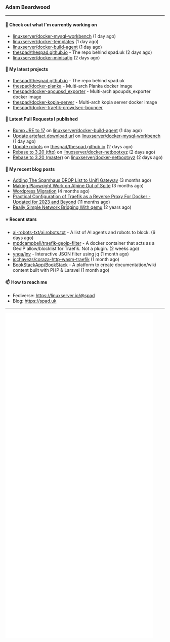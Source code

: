 ### Adam Beardwood
---
#### 👷 Check out what I'm currently working on

- [linuxserver/docker-mysql-workbench](https://github.com/linuxserver/docker-mysql-workbench) (1 day ago)
- [linuxserver/docker-templates](https://github.com/linuxserver/docker-templates) (1 day ago)
- [linuxserver/docker-build-agent](https://github.com/linuxserver/docker-build-agent) (1 day ago)
- [thespad/thespad.github.io](https://github.com/thespad/thespad.github.io) - The repo behind spad.uk (2 days ago)
- [linuxserver/docker-minisatip](https://github.com/linuxserver/docker-minisatip) (2 days ago)

#### 🌱 My latest projects

- [thespad/thespad.github.io](https://github.com/thespad/thespad.github.io) - The repo behind spad.uk
- [thespad/docker-planka](https://github.com/thespad/docker-planka) - Multi-arch Planka docker image
- [thespad/docker-apcupsd_exporter](https://github.com/thespad/docker-apcupsd_exporter) - Multi-arch apcupds_exporter docker image
- [thespad/docker-kopia-server](https://github.com/thespad/docker-kopia-server) - Multi-arch kopia server docker image 
- [thespad/docker-traefik-crowdsec-bouncer](https://github.com/thespad/docker-traefik-crowdsec-bouncer)

#### 🔨 Latest Pull Requests I published

- [Bump JRE to 17](https://github.com/linuxserver/docker-build-agent/pull/9) on [linuxserver/docker-build-agent](https://github.com/linuxserver/docker-build-agent) (1 day ago)
- [Update artefact download url](https://github.com/linuxserver/docker-mysql-workbench/pull/17) on [linuxserver/docker-mysql-workbench](https://github.com/linuxserver/docker-mysql-workbench) (1 day ago)
- [Update robots](https://github.com/thespad/thespad.github.io/pull/16) on [thespad/thespad.github.io](https://github.com/thespad/thespad.github.io) (2 days ago)
- [Rebase to 3.20 (tftp)](https://github.com/linuxserver/docker-netbootxyz/pull/69) on [linuxserver/docker-netbootxyz](https://github.com/linuxserver/docker-netbootxyz) (2 days ago)
- [Rebase to 3.20 (master)](https://github.com/linuxserver/docker-netbootxyz/pull/68) on [linuxserver/docker-netbootxyz](https://github.com/linuxserver/docker-netbootxyz) (2 days ago)

#### 📜 My recent blog posts

- [Adding The Spamhaus DROP List to Unifi Gateway](https://www.spad.uk/posts/adding-spamhaus-drop-list-to-unifi-gateway/) (3 months ago)
- [Making Playwright Work on Alpine Out of Spite](https://www.spad.uk/posts/making-playwright-work-on-alpine-out-of-spite/) (3 months ago)
- [Wordpress Migration](https://www.spad.uk/posts/wordpress-migration/) (4 months ago)
- [Practical Configuration of Traefik as a Reverse Proxy For Docker - Updated for 2023 and Beyond](https://www.spad.uk/posts/practical-configuration-of-traefik-as-a-reverse-proxy-for-docker-updated-for-2023/) (11 months ago)
- [Really Simple Network Bridging With qemu](https://www.spad.uk/posts/really-simple-network-bridging-with-qemu/) (2 years ago)

#### ⭐ Recent stars

- [ai-robots-txt/ai.robots.txt](https://github.com/ai-robots-txt/ai.robots.txt) - A list of AI agents and robots to block. (6 days ago)
- [mpdcampbell/traefik-geoip-filter](https://github.com/mpdcampbell/traefik-geoip-filter) - A docker container that acts as a GeoIP allow/blocklist for Traefik. Not a plugin. (2 weeks ago)
- [ynqa/jnv](https://github.com/ynqa/jnv) - Interactive JSON filter using jq (1 month ago)
- [jcchavezs/coraza-http-wasm-traefik](https://github.com/jcchavezs/coraza-http-wasm-traefik) (1 month ago)
- [BookStackApp/BookStack](https://github.com/BookStackApp/BookStack) - A platform to create documentation/wiki content built with PHP &amp; Laravel (1 month ago)

#### 📫 How to reach me
- Fediverse: https://linuxserver.io/@spad
- Blog: https://spad.uk
---
<img src="https://raw.githubusercontent.com/thespad/thespad/main/github-metrics.svg">
